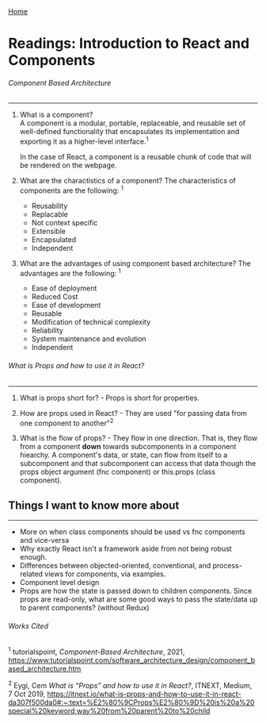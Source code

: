 [Home](README.md)

# Readings: Introduction to React and Components
###### Component Based Architecture
---------------
  1. What is a component?  
     A component is a modular, portable, replaceable, and reusable set of well-defined functionality that encapsulates its implementation and exporting it as a higher-level interface.<sup>1</sup> 

     In the case of React, a component is a reusable chunk of code that will be rendered on the webpage.

  2. What are the charactistics of a component?
     The characteristics of components are the following: <sup>1<sup>
     * Reusability
     * Replacable
     * Not context specific
     * Extensible
     * Encapsulated
     * Independent 

  3. What are the advantages of using component based architecture?
      The advantages are the following: <sup>1<sup>
      * Ease of deployment
      * Reduced Cost
      * Ease of development
      * Reusable
      * Modification of technical complexity
      * Reliability
      * System maintenance and evolution
      * Independent
      

###### What is Props and how to use it in React?
---------------
  1. What is props short for?
    - Props is short for properties. 

  2. How are props used in React? 
    - They are used 
     "for passing data from one component to another"<sup>2</sup>

  3. What is the flow of props?
    - They flow in one direction. That is, they flow from a component **down** towards subcomponents in a component hiearchy. A component's data, or state, can flow from itself to a subcomponent and that subcomponent can access that data though the props object argument (fnc component) or this.props (class component). 

## Things I want to know more about
---------------
* More on when class components should be used vs fnc components and vice-versa
* Why exactly React isn't a framework aside from not being robust enough.
* Differences between objected-oriented, conventional, and process-related views for components, via examples.
* Component level design
* Props are how the state is passed down to children components. Since props are read-only, what are some good ways to pass the state/data up to parent components? (without Redux)


###### Works Cited
<sup>1</sup> tutorialspoint, _Component-Based Architecture_, 2021, https://www.tutorialspoint.com/software_architecture_design/component_based_architecture.htm

<sup>2</sup> Eygi, Cem _What is “Props” and how to use it in React?_, ITNEXT, Medium, 7 Oct 2019, https://itnext.io/what-is-props-and-how-to-use-it-in-react-da307f500da0#:~:text=%E2%80%9CProps%E2%80%9D%20is%20a%20special%20keyword,way%20from%20parent%20to%20child
